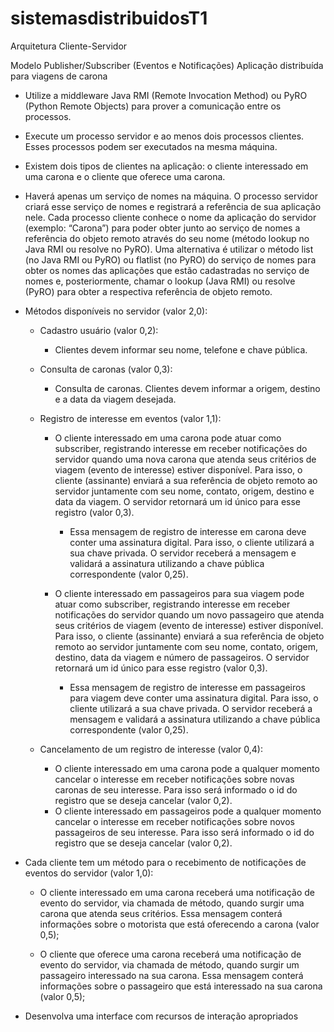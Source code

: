 # sistemasdistribuidosT1

Arquitetura Cliente-Servidor

Modelo Publisher/Subscriber (Eventos e Notificações)
Aplicação distribuída para viagens de carona

- Utilize a middleware Java RMI (Remote Invocation Method) ou PyRO (Python Remote Objects) para prover a comunicação entre os processos.
- Execute um processo servidor e ao menos dois processos clientes. Esses processos podem ser executados na mesma máquina.
- Existem dois tipos de clientes na aplicação: o cliente interessado em uma carona e o cliente que oferece uma carona.
- Haverá apenas um serviço de nomes na máquina. O processo servidor criará esse serviço de nomes e registrará a referência de sua aplicação nele.
  Cada processo cliente conhece o nome da aplicação do servidor (exemplo: “Carona”) para poder obter junto ao serviço de nomes a
  referência do objeto remoto através do seu nome (método lookup no Java RMI ou resolve no PyRO).
  Uma alternativa é utilizar o método list (no Java RMI ou PyRO) ou flatlist (no PyRO) do serviço de nomes para obter os nomes das aplicações
  que estão cadastradas no serviço de nomes e, posteriormente, chamar o lookup (Java RMI) ou resolve (PyRO) para obter a respectiva referência de objeto remoto.

- Métodos disponíveis no servidor (valor 2,0):

  - Cadastro usuário (valor 0,2):
    - Clientes devem informar seu nome, telefone e chave pública.

  - Consulta de caronas (valor 0,3):
    - Consulta de caronas. Clientes devem informar a origem, destino e a data da viagem desejada.

  - Registro de interesse em eventos (valor 1,1):

    - O cliente interessado em uma carona pode atuar como subscriber, registrando interesse em receber notificações do
    servidor quando uma nova carona que atenda seus critérios de viagem (evento de interesse) estiver disponível.
    Para isso, o cliente (assinante) enviará a sua referência de objeto remoto   ao servidor juntamente com seu nome, contato, origem,
    destino e data da viagem. O servidor retornará um id único para esse registro (valor 0,3).
      - Essa mensagem de registro de interesse em carona   deve conter uma assinatura digital.
      Para isso, o cliente utilizará a sua chave privada. O servidor receberá a
      mensagem e validará a assinatura utilizando a chave  pública correspondente (valor 0,25).

    - O cliente interessado em passageiros para sua viagem pode atuar como subscriber, registrando interesse em receber
    notificações do servidor quando um novo passageiro que atenda seus critérios de viagem (evento de interesse) estiver
    disponível. Para isso, o cliente (assinante) enviará a sua referência de objeto remoto ao servidor juntamente com seu
    nome, contato, origem, destino, data da viagem e número de passageiros. O servidor retornará um id único para esse
    registro (valor 0,3).
      - Essa mensagem de registro de interesse em passageiros para viagem deve conter uma assinatura digital.
      Para isso, o cliente utilizará a sua chave privada.
      O servidor receberá a mensagem e validará a assinatura utilizando a chave pública correspondente (valor 0,25).

  - Cancelamento de um registro de interesse (valor 0,4):
    - O cliente interessado em uma carona pode a qualquer momento cancelar o interesse em receber notificações sobre
    novas caronas de seu interesse. Para isso será informado o id do registro que se deseja cancelar (valor 0,2).
    - O cliente interessado em passageiros pode a qualquer momento cancelar o interesse em receber notificações sobre
    novos passageiros de seu interesse. Para isso será informado o id do registro que se deseja cancelar (valor 0,2).

- Cada cliente tem um método para o recebimento de notificações de eventos do servidor (valor 1,0):

  - O cliente interessado em uma carona receberá uma notificação de evento do servidor, via chamada de método, quando surgir uma
  carona que atenda seus critérios. Essa mensagem conterá informações sobre o motorista que está oferecendo a carona (valor 0,5);

  - O cliente que oferece uma carona receberá uma notificação de evento do servidor, via chamada de método, quando surgir um
  passageiro interessado na sua carona. Essa mensagem conterá informações sobre o passageiro que está interessado na sua carona (valor 0,5);

- Desenvolva uma interface com recursos de interação apropriados
